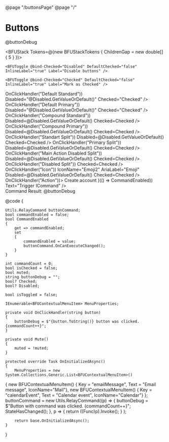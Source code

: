 ﻿@page "/buttonsPage"
@page "/"

<h1>Buttons</h1>
@buttonDebug

<BFUStack Tokens=@(new BFUStackTokens { ChildrenGap = new double[] { 5 } })>

    <BFUToggle @bind-Checked="Disabled" DefaultChecked="false" InlineLabel="true" Label="Disable buttons" />

    <BFUToggle @bind-Checked="Checked" DefaultChecked="false" InlineLabel="true" Label="Mark as Checked" />

</BFUStack>

<Demo Header="Default Button" Key="0" MetadataPath="ButtonsPage">
    <BFUStack Horizontal="true" Tokens=@(new BFUStackTokens() { ChildrenGap = new[] { 40.0 } })>
        <BFUDefaultButton Text="Standard" OnClick=@(() => OnClickHandler("Default Standard")) Disabled="@Disabled.GetValueOrDefault()" Checked="Checked" />
        <BFUPrimaryButton Text="Primary" OnClick=@(() => OnClickHandler("Default Primary")) Disabled="@Disabled.GetValueOrDefault()" Checked="Checked" />
    </BFUStack>
</Demo>

<Demo Header="Compound Button" Key="1" MetadataPath="ButtonsPage">
    <BFUStack Horizontal="true" Tokens=@(new BFUStackTokens() { ChildrenGap = new[] { 40.0 } })>
        <BFUCompoundButton Text="Standard" SecondaryText="This is the secondary text." OnClick=@(() => OnClickHandler("Compound Standard")) Disabled=@Disabled.GetValueOrDefault() Checked=Checked />
        <BFUCompoundButton Text="Primary" Primary="true" SecondaryText="This is the secondary text." OnClick=@(() => OnClickHandler("Compound Primary")) Disabled=@Disabled.GetValueOrDefault() Checked=Checked />
    </BFUStack>
</Demo>

<Demo Header="Command Bar Button" Key="2" MetadataPath="ButtonsPage">
    <BFUStack Horizontal="true" Style=@("height:44px")>
        <BFUCommandBarButton IconName="Add"
                             Text="New item"
                             MenuItems="MenuProperties"
                             Disabled="@Disabled.GetValueOrDefault()"
                             Checked="Checked" />
        <BFUCommandBarButton IconName="Mail" Text="Send mail" Disabled="@Disabled.GetValueOrDefault()" Checked="Checked" />
    </BFUStack>
</Demo>

<Demo Header="Split Button Button" Key="3" MetadataPath="ButtonsPage">
    <BFUStack Horizontal="true" Wrap="true" Tokens=@(new BFUStackTokens() { ChildrenGap = new[] { 40.0 } })>
        <BFUDefaultButton Text="Standard"
                          Split="true"
                          MenuItems="MenuProperties"
                          OnClick=@(() => OnClickHandler("Standart Split"))
                          Disabled=@Disabled.GetValueOrDefault()
                          Checked=Checked />
        <BFUPrimaryButton Text="Primary"
                          Split="true"
                          MenuItems="MenuProperties"
                          OnClick=@(() => OnClickHandler("Primary Split"))
                          Disabled=@Disabled.GetValueOrDefault()
                          Checked=Checked />
        <BFUDefaultButton Text="Main action disabled"
                          PrimaryDisabled="true"
                          Split="true"
                          MenuItems="MenuProperties"
                          OnClick=@(() => OnClickHandler("Main Action Disabled Split"))
                          Disabled=@Disabled.GetValueOrDefault()
                          Checked=Checked />
        <BFUPrimaryButton Text="Disabled"
                          Disabled="true"
                          Split="true"
                          MenuItems="MenuProperties"
                          OnClick=@(() => OnClickHandler("Disabled Split"))
                          Checked=Checked />
    </BFUStack>
</Demo>

<Demo Header="Icon Button" Key="4" MetadataPath="ButtonsPage">
    <BFUStack Horizontal="true" Tokens=@(new BFUStackTokens() { ChildrenGap = new[] { 8.0 } })>
        <BFUIconButton OnClick=@(() => OnClickHandler("Icon")) IconName="Emoji2" AriaLabel="Emoji" Disabled=@Disabled.GetValueOrDefault() Checked=Checked />
        <BFUIconButton MenuItems="MenuProperties" IconName="Emoji2" AriaLabel="Emoji" Disabled=@Disabled.GetValueOrDefault() Checked=Checked />
    </BFUStack>
</Demo>

<Demo Header="Action Button" Key="5" MetadataPath="ButtonsPage">
    <BFUActionButton IconName="AddFriend" Disabled=@Disabled.GetValueOrDefault() Checked=Checked OnClick=@(() => OnClickHandler("Action"))>
        Create account
    </BFUActionButton>
</Demo>

<Demo Header="Command Button" Key="6" MetadataPath="ButtonsPage">
    <BFUCommandButton IconName="Add" Text="New item" MenuItems="MenuProperties" Disabled=@Disabled.GetValueOrDefault() Checked=Checked />
</Demo>

<Demo Header="Button-like Anchor" Key="7" MetadataPath="ButtonsPage">
    <BFUDefaultButton Text="BlazorFluentUI GitHub" Href="https://github.com/BlazorFluentUI/BlazorFluentUI" Disabled=@Disabled.GetValueOrDefault() Checked=Checked />
</Demo>

<Demo Header="Toggle Button" Key="8" MetadataPath="ButtonsPage">
    <BFUDefaultButton Toggle="true"
                      Checked=@(muted || Checked.GetValueOrDefault())
                      Text=@(muted ? "Volume muted" : "Volume unmuted" )
                      IconName=@(muted ? "Volume0" : "Volume3")
                      OnClick=Mute
                      Disabled=Disabled.GetValueOrDefault() />
</Demo>


<Demo Header="Using Command &amp; CommandParameter with Button" Key="9" MetadataPath="ButtonsPage">
    <BFUStack Tokens=@(new BFUStackTokens { ChildrenGap = new double[] { 5 } })>
        <BFUCheckbox Label="Enable Button" @bind-Checked="CommandEnabled" Style="max-width:200px;" />
        <BFUStackItem>
            <BFUPrimaryButton Command="buttonCommand" CommandParameter=@((Func<bool>)(() => CommandEnabled)) Text="Trigger ICommand" />
        </BFUStackItem>
        <div>
            Command Result: @buttonDebug
        </div>
    </BFUStack>
</Demo>

@code {

    Utils.RelayCommand buttonCommand;
    bool commandEnabled = false;
    bool CommandEnabled
    {
        get => commandEnabled;
        set
        {
            commandEnabled = value;
            buttonCommand.OnCanExecuteChanged();
        }
    }

    int commandCount = 0;
    bool isChecked = false;
    bool muted;
    string buttonDebug = "";
    bool? Checked;
    bool? Disabled;

    bool isToggled = false;

    IEnumerable<BFUContextualMenuItem> MenuProperties;

    private void OnClickHandler(string button)
    {
        buttonDebug = $"{button.ToString()} button was clicked. {commandCount++}";
    }

    private void Mute()
    {
        muted = !muted;
    }

    protected override Task OnInitializedAsync()
    {
        MenuProperties = new System.Collections.Generic.List<BFUContextualMenuItem>()
{
            new BFUContextualMenuItem() { Key = "emailMessage", Text = "Email message", IconName="Mail"},
            new BFUContextualMenuItem() { Key = "calendarEvent", Text = "Calendar event", IconName="Calendar"}
        };
        buttonCommand = new Utils.RelayCommand((p) =>
        {
            buttonDebug = $"Button with command was clicked. {commandCount++}";
            StateHasChanged();
        },
            p =>
            {
                return ((Func<bool>)p).Invoke();
            }
        );

        return base.OnInitializedAsync();
    }

}
